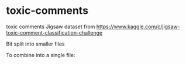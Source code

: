 # toxic-comments
toxic comments Jigsaw dataset from https://www.kaggle.com/c/jigsaw-toxic-comment-classification-challenge

Bit split into smaller files

To combine into a single file:

```

```
